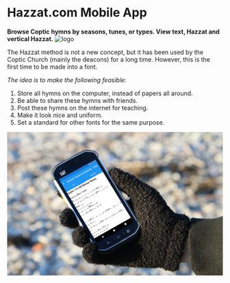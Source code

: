 # Hazzat.com Mobile App
**Browse Coptic hymns by seasons, tunes, or types. View text, Hazzat and vertical Hazzat.**
![logo](http://www.hazzat.com/portals/_default/skins/hazzat/images/logo.png "Hazzat Logo")

The Hazzat method is not a new concept, but it has been used by the Coptic Church (mainly the deacons) for a long time.  However, this is the first time to be made into a font.

*The idea is to make the following feasible:*
1. Store all hymns on the computer, instead of papers all around.
2. Be able to share these hymns with friends.
3. Post these hymns on the internet for teaching.
4. Make it look nice and uniform.
5. Set a standard for other fonts for the same purpose.

![Hazzatappscreenshot](https://raw.githubusercontent.com/Mentors4EDU/Images/master/hazzatscreenshot.jpg)
